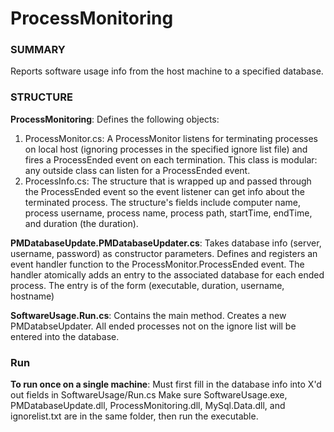 # ProcessMonitoring #
### SUMMARY ###

Reports software usage info from the host machine to a specified database.

### STRUCTURE ###
**ProcessMonitoring**: Defines the following objects:
1. ProcessMonitor.cs: A ProcessMonitor listens for terminating processes on local host (ignoring processes in the specified ignore list file) and fires a ProcessEnded event on each termination. This class is modular: any outside class can listen for a ProcessEnded event.
2. ProcessInfo.cs: The structure that is wrapped up and passed through the ProcessEnded event so the event listener can get info about the terminated process. The structure's fields include computer name, process username, process name, process path, startTime, endTime, and duration (the duration).

**PMDatabaseUpdate.PMDatabaseUpdater.cs**: Takes database info (server, username, password) as constructor parameters. Defines and registers an event handler function to the ProcessMonitor.ProcessEnded event. The handler atomically adds an entry to the associated database for each ended process. The entry is of the form (executable, duration, username, hostname)

**SoftwareUsage.Run.cs**: Contains the main method. Creates a new PMDatabseUpdater. All ended processes not on the ignore list will be entered into the database.

### Run ###
**To run once on a single machine**: Must first fill in the database info into X'd out fields in SoftwareUsage/Run.cs Make sure SoftwareUsage.exe, PMDatabaseUpdate.dll, ProcessMonitoring.dll, MySql.Data.dll, and ignorelist.txt are in the same folder, then run the executable.
